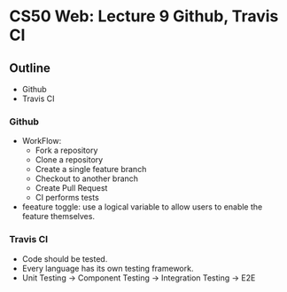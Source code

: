 # CS50 Web: Lecture 9 Github, Travis CI     

## Outline
* Github
* Travis CI 

### Github 
* WorkFlow: 
	* Fork a repository 	
	* Clone a repository 
	* Create a single feature branch 
	* Checkout to another branch 
	* Create Pull Request 
	* CI performs tests 
* feeature toggle: use a logical variable to allow users to enable the feature themselves. 

### Travis CI 
* Code should be tested. 
* Every language has its own testing framework. 
* Unit Testing -> Component Testing -> Integration Testing -> E2E 